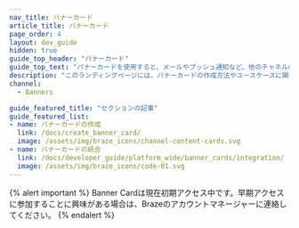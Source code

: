 ```yaml
---
nav_title: バナーカード
article_title: バナーカード
page_order: 4
layout: dev_guide
hidden: true
guide_top_header: "バナーカード"
guide_top_text: "バナーカードを使用すると、メールやプッシュ通知など、他のチャネルの到達範囲を拡張しながら、すべてのユーザにカスタマイズされたメッセージを作成できます。"
description: "このランディングページには、バナーカードの作成方法やユースケースに関する記事など、すべてのバナーカードのホームページがあります。"
channel:
  - Banners

guide_featured_title: "セクションの記事"
guide_featured_list:
- name: バナーカードの作成
  link: /docs/create_banner_card/
  image: /assets/img/braze_icons/channel-content-cards.svg
- name: バナーカードの統合
  link: /docs/developer_guide/platform_wide/banner_cards/integration/
  image: /assets/img/braze_icons/code-01.svg
---
```


{% alert important %}
Banner Cardは現在初期アクセス中です。早期アクセスに参加することに興味がある場合は、Brazeのアカウントマネージャーに連絡してください。
{% endalert %}

